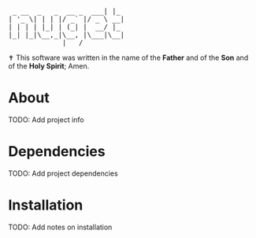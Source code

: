 <pre>
 _ __  _   _  __ _  ___| |_
| '_ \| | | |/ _` |/ _ \ __|
| | | | |_| | (_| |  __/ |_
|_| |_|\__,_|\__, |\___|\__|
             |___/
</pre>

✝️ This software was written in the name of the __Father__ and of the __Son__ and of the __Holy Spirit__; Amen.

# About
TODO: Add project info

# Dependencies
TODO: Add project dependencies

# Installation
TODO: Add notes on installation
